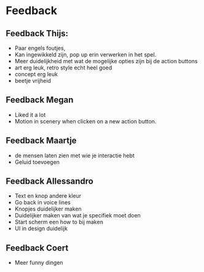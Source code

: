# Feedback

## Feedback Thijs:

-   Paar engels foutjes,
-   Kan ingewikkeld zijn, pop up erin verwerken in het spel.
-   Meer duidelijkheid met wat de mogelijke opties zijn bij de action buttons
-   art erg leuk, retro style echt heel goed
-   concept erg leuk
-   beetje vrijheid

## Feedback Megan

-   Liked it a lot
-   Motion in scenery when clicken on a new action button.

## Feedback Maartje

-   de mensen laten zien met wie je interactie hebt
-   Geluid toevoegen

## Feedback Allessandro

-   Text en knop andere kleur
-   Go back in voice lines
-   Knopjes duidelijker maken
-   Duidelijker maken van wat je specifiek moet doen
-   Start scherm een how to bij maken
-   UI in design duidelijk

## Feedback Coert

- Meer funny dingen